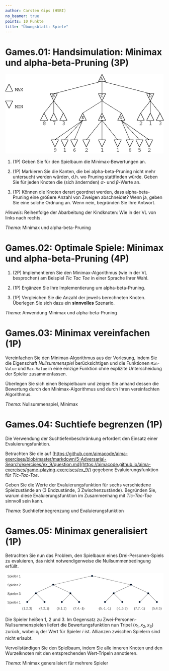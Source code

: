 ```yaml
---
author: Carsten Gips (HSBI)
no_beamer: true
points: 10 Punkte
title: "Übungsblatt: Spiele"
---
```


# Games.01: Handsimulation: Minimax und alpha-beta-Pruning (3P)

![](images/alphabeta.png)

1.  (1P) Geben Sie für den Spielbaum die Minimax-Bewertungen an.

2.  (1P) Markieren Sie die Kanten, die bei alpha-beta-Pruning nicht mehr untersucht werden würden, d.h. wo Pruning
    stattfinden würde. Geben Sie für jeden Knoten die (sich ändernden) $\alpha$- und $\beta$-Werte an.

3.  (1P) Können die Knoten derart geordnet werden, dass alpha-beta-Pruning eine größere Anzahl von Zweigen abschneidet?
    Wenn ja, geben Sie eine solche Ordnung an. Wenn nein, begründen Sie Ihre Antwort.

*Hinweis*: Reihenfolge der Abarbeitung der Kindknoten: Wie in der VL von links nach rechts.

*Thema*: Minimax und alpha-beta-Pruning

# Games.02: Optimale Spiele: Minimax und alpha-beta-Pruning (4P)

1.  (2P) Implementieren Sie den Minimax-Algorithmus (wie in der VL besprochen) am Beispiel *Tic Tac Toe* in einer
    Sprache Ihrer Wahl.

2.  (1P) Ergänzen Sie Ihre Implementierung um alpha-beta-Pruning.

3.  (1P) Vergleichen Sie die Anzahl der jeweils berechneten Knoten. Überlegen Sie sich dazu ein **sinnvolles** Szenario.

*Thema*: Anwendung Minimax und alpha-beta-Pruning

# Games.03: Minimax vereinfachen (1P)

Vereinfachen Sie den Minimax-Algorithmus aus der Vorlesung, indem Sie die Eigenschaft *Nullsummenspiel* berücksichtigen
und die Funktionen `Min-Value` und `Max-Value` in eine einzige Funktion ohne explizite Unterscheidung der Spieler
zusammenfassen.

Überlegen Sie sich einen Beispielbaum und zeigen Sie anhand dessen die Bewertung durch den Minimax-Algorithmus und durch
Ihren vereinfachten Algorithmus.

*Thema*: Nullsummenspiel, Minimax

# Games.04: Suchtiefe begrenzen (1P)

Die Verwendung der Suchtiefenbeschränkung erfordert den Einsatz einer Evaluierungsfunktion.

Betrachten Sie die auf
[https://github.com/aimacode/aima-exercises/blob/master/markdown/5-Adversarial-Search/exercises/ex_9/question.md](https://aimacode.github.io/aima-exercises/game-playing-exercises/ex_9/)
gegebene Evaluierungsfunktion für *Tic-Tac-Toe*.

Geben Sie die Werte der Evaluierungsfunktion für sechs verschiedene Spielzustände an (3 Endzustände, 3
Zwischenzustände). Begründen Sie, warum diese Evaluierungsfunktion im Zusammenhang mit *Tic-Tac-Toe* sinnvoll sein kann.

*Thema*: Suchtiefenbegrenzung und Evaluierungsfunktion

# Games.05: Minimax generalisiert (1P)

Betrachten Sie nun das Problem, den Spielbaum eines Drei-Personen-Spiels zu evaluieren, das nicht notwendigerweise die
Nullsummenbedingung erfüllt.

![](images/minmax-multiplayer.png)

Die Spieler heißen 1, 2 und 3. Im Gegensatz zu Zwei-Personen-Nullsummenspielen liefert die Bewertungsfunktion nun Tripel
$(x_1, x_2, x_3)$ zurück, wobei $x_i$ der Wert für Spieler $i$ ist. Allianzen zwischen Spielern sind nicht erlaubt.

Vervollständigen Sie den Spielbaum, indem Sie alle inneren Knoten und den Wurzelknoten mit den entsprechenden
Wert-Tripeln annotieren.

*Thema*: Minimax generalisiert für mehrere Spieler
